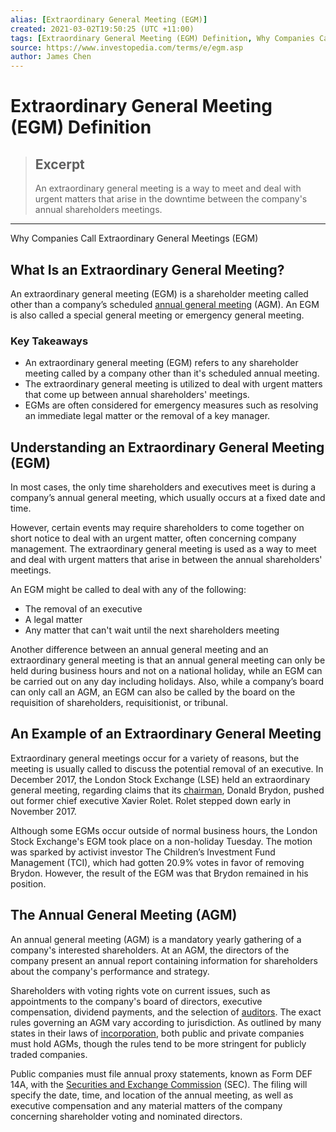 ```yaml
---
alias: [Extraordinary General Meeting (EGM)]
created: 2021-03-02T19:50:25 (UTC +11:00)
tags: [Extraordinary General Meeting (EGM) Definition, Why Companies Call Extraordinary General Meetings (EGM)]
source: https://www.investopedia.com/terms/e/egm.asp
author: James Chen
---
```


# Extraordinary General Meeting (EGM) Definition

> ## Excerpt
> An extraordinary general meeting is a way to meet and deal with urgent matters that arise in the downtime between the company's annual shareholders meetings.

---

Why Companies Call Extraordinary General Meetings (EGM)
## What Is an Extraordinary General Meeting?

An extraordinary general meeting (EGM) is a shareholder meeting called other than a company’s scheduled [annual general meeting](https://www.investopedia.com/terms/a/agm.asp) (AGM). An EGM is also called a special general meeting or emergency general meeting.

### Key Takeaways

-   An extraordinary general meeting (EGM) refers to any shareholder meeting called by a company other than it's scheduled annual meeting.
-   The extraordinary general meeting is utilized to deal with urgent matters that come up between annual shareholders' meetings.
-   EGMs are often considered for emergency measures such as resolving an immediate legal matter or the removal of a key manager.

## Understanding an Extraordinary General Meeting (EGM)

In most cases, the only time shareholders and executives meet is during a company’s annual general meeting, which usually occurs at a fixed date and time.

However, certain events may require shareholders to come together on short notice to deal with an urgent matter, often concerning company management. The extraordinary general meeting is used as a way to meet and deal with urgent matters that arise in between the annual shareholders' meetings.

An EGM might be called to deal with any of the following:

-   The removal of an executive
-   A legal matter
-   Any matter that can't wait until the next shareholders meeting

Another difference between an annual general meeting and an extraordinary general meeting is that an annual general meeting can only be held during business hours and not on a national holiday, while an EGM can be carried out on any day including holidays. Also, while a company’s board can only call an AGM, an EGM can also be called by the board on the requisition of shareholders, requisitionist, or tribunal.

## An Example of an Extraordinary General Meeting

Extraordinary general meetings occur for a variety of reasons, but the meeting is usually called to discuss the potential removal of an executive. In December 2017, the London Stock Exchange (LSE) held an extraordinary general meeting, regarding claims that its [chairman](https://www.investopedia.com/terms/c/chairman.asp), Donald Brydon, pushed out former chief executive Xavier Rolet. Rolet stepped down early in November 2017.

Although some EGMs occur outside of normal business hours, the London Stock Exchange's EGM took place on a non-holiday Tuesday. The motion was sparked by activist investor The Children’s Investment Fund Management (TCI), which had gotten 20.9% votes in favor of removing Brydon. However, the result of the EGM was that Brydon remained in his position.

## The Annual General Meeting (AGM)

An annual general meeting (AGM) is a mandatory yearly gathering of a company's interested shareholders. At an AGM, the directors of the company present an annual report containing information for shareholders about the company's performance and strategy.

Shareholders with voting rights vote on current issues, such as appointments to the company's board of directors, executive compensation, dividend payments, and the selection of [auditors](https://www.investopedia.com/terms/a/auditor.asp). The exact rules governing an AGM vary according to jurisdiction. As outlined by many states in their laws of [incorporation](https://www.investopedia.com/terms/i/incorporate.asp), both public and private companies must hold AGMs, though the rules tend to be more stringent for publicly traded companies.

Public companies must file annual proxy statements, known as Form DEF 14A, with the [Securities and Exchange Commission](https://www.investopedia.com/terms/s/sec.asp) (SEC). The filing will specify the date, time, and location of the annual meeting, as well as executive compensation and any material matters of the company concerning shareholder voting and nominated directors.
